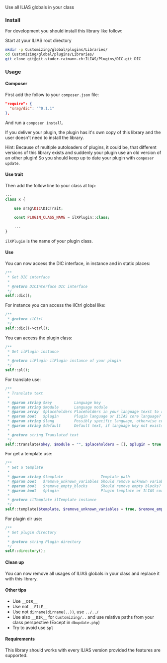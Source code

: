 Use all ILIAS globals in your class

### Install
For development you should install this library like follow:

Start at your ILIAS root directory 
```bash
mkdir -p Customizing/global/plugins/Libraries/  
cd Customizing/global/plugins/Libraries/  
git clone git@git.studer-raimann.ch:ILIAS/Plugins/DIC.git DIC
```

### Usage

#### Composer
First add the follow to your `composer.json` file:
```json
"require": {
  "srag/dic": "^0.1.1"
},
```
And run a `composer install`.

If you deliver your plugin, the plugin has it's own copy of this library and the user doesn't need to install the library.

Hint: Because of multiple autoloaders of plugins, it could be, that different versions of this library exists and suddenly your plugin use an old version of an other plugin! So you should keep up to date your plugin with `composer update`.

#### Use trait
Then add the follow line to your class at top:
```php
...
class x {

	use srag\DIC\DICTrait;
	
	const PLUGIN_CLASS_NAME = ilXPlugin::class;
	
	...
}
```
`ilXPlugin` is the name of your plugin class.

#### Use
You can now access the DIC interface, in instance and in static places:
```php
/**
 * Get DIC interface
 * 
 * @return DICInterface DIC interface
 */
self::dic();
```

For instance you can access the ilCtrl global like:
```php
/**
 * @return ilCtrl
 */
self::dic()->ctrl();
```

You can access the plugin class:
```php
/**
 * Get ilPlugin instance
 * 
 * @return ilPlugin ilPlugin instance of your plugin
 */
self::pl();
```

For translate use:
```php
/**
 * Translate text
 * 
 * @param string $key          Language key
 * @param string $module       Language module
 * @param array  $placeholders Placeholders in your language texst to replace with vsprintf
 * @param bool   $plugin       Plugin language or ILIAS core language?
 * @param string $lang         Possibly specific language, otherwise current language, if empty
 * @param string $default      Default text, if language key not exists
 *
 * @return string Translated text
 */
self::translate($key, $module = "", $placeholders = [], $plugin = true, $lang = "", $default = "MISSING %s");
```

For get a template use:
```php
/**
 * Get a template
 * 
 * @param string $template                 Template path
 * @param bool   $remove_unknown_variables Should remove unknown variables?
 * @param bool   $remove_empty_blocks      Should remove empty blocks?
 * @param bool   $plugin                   Plugin template or ILIAS core template?
 *
 * @return ilTemplate ilTemplate instance
 */
self::template($template, $remove_unknown_variables = true, $remove_empty_blocks = true, $plugin = true);
```

For plugin dir use:
```php
/**
 * Get plugin directory
 * 
 * @return string Plugin directory
 */
self::directory();
```

#### Clean up
You can now remove all usages of ILIAS globals in your class and replace it with this library.

#### Other tips
- Use `__DIR__`
- Use not `__FILE__`
- Use not `dirname(dirname(..))`, use `../../`
- Use also `__DIR__` for `Customizing/..` and use relative paths from your class perspective (Except in `dbupdate.php`)
- Try to avoid use `$pl`

#### Requirements
This library should works with every ILIAS version provided the features are supported.

